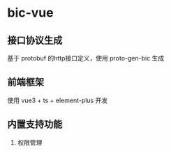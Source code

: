 # bic-vue

## 接口协议生成

基于 protobuf 的http接口定义，使用 proto-gen-bic 生成

## 前端框架

使用 vue3 + ts + element-plus 开发

## 内置支持功能

1. 权限管理
